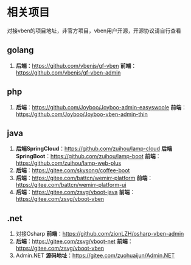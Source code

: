 # 相关项目
对接vben的项目地址，非官方项目，vben用户开源，开源协议请自行查看

## golang
1. **后端**：https://github.com/vbenjs/gf-vben **前端**：https://github.com/vbenjs/gf-vben-admin

## php
1. **后端**：https://github.com/Joyboo/Joyboo-admin-easyswoole **前端**：https://github.com/Joyboo/Joyboo-vben-admin-thin

## java
1. **后端SpringCloud**：https://github.com/zuihou/lamp-cloud  **后端SpringBoot**：https://github.com/zuihou/lamp-boot   **前端**：https://github.com/zuihou/lamp-web-plus
2. **后端**：https://gitee.com/skysong/coffee-boot
3. **后端**：https://gitee.com/battcn/wemirr-platform **前端**：https://gitee.com/battcn/wemirr-platform-ui
4. **后端**：https://gitee.com/zsvg/vboot-java **前端**：https://gitee.com/zsvg/vboot-vben

## .net
1. 对接Osharp **前端**：https://github.com/zionLZH/osharp-vben-admin 
2. **后端**：https://gitee.com/zsvg/vboot-net **前端**：https://gitee.com/zsvg/vboot-vben
3. Admin.NET **源码地址**：https://gitee.com/zuohuaijun/Admin.NET
